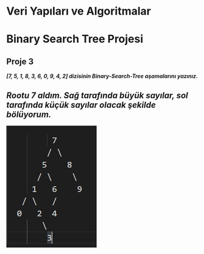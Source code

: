 # __Veri Yapıları ve Algoritmalar__
# __Binary Search Tree Projesi__
## __Proje 3__
***[7, 5, 1, 8, 3, 6, 0, 9, 4, 2] dizisinin Binary-Search-Tree aşamalarını yazınız.***

## *Rootu __7__ aldım. Sağ tarafında büyük sayılar, sol tarafında küçük sayılar olacak şekilde bölüyorum.*

![](img/image.png)
